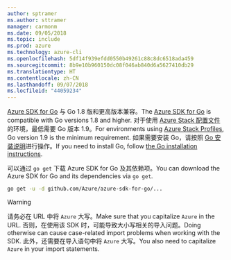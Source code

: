 ```yaml
---
author: sptramer
ms.author: sttramer
manager: carmonm
ms.date: 09/05/2018
ms.topic: include
ms.prod: azure
ms.technology: azure-cli
ms.openlocfilehash: 5df14f939efdd0550b49261c88c8dc6518ada459
ms.sourcegitcommit: 8b9e10b960150dc08f046ab840d6a5627410db29
ms.translationtype: HT
ms.contentlocale: zh-CN
ms.lasthandoff: 09/07/2018
ms.locfileid: "44059234"
---
```

<span data-ttu-id="6e305-101">[Azure SDK for Go](https://github.com/Azure/azure-sdk-for-go) 与 Go 1.8 版和更高版本兼容。</span><span class="sxs-lookup"><span data-stu-id="6e305-101">The [Azure SDK for Go](https://github.com/Azure/azure-sdk-for-go) is compatible with Go versions 1.8 and higher.</span></span> <span data-ttu-id="6e305-102">对于使用 [Azure Stack 配置文件](/azure/azure-stack/user/azure-stack-version-profiles-go)的环境，最低需要 Go 版本 1.9。</span><span class="sxs-lookup"><span data-stu-id="6e305-102">For environments using [Azure Stack Profiles](/azure/azure-stack/user/azure-stack-version-profiles-go), Go version 1.9 is the minimum requirement.</span></span>
<span data-ttu-id="6e305-103">如果需要安装 Go，请按照 [Go 安装说明](https://golang.org/doc/install)进行操作。</span><span class="sxs-lookup"><span data-stu-id="6e305-103">If you need to install Go, follow [the Go installation instructions](https://golang.org/doc/install).</span></span>

<span data-ttu-id="6e305-104">可以通过 `go get` 下载 Azure SDK for Go 及其依赖项。</span><span class="sxs-lookup"><span data-stu-id="6e305-104">You can download the Azure SDK for Go and its dependencies via `go get`.</span></span>

```bash
go get -u -d github.com/Azure/azure-sdk-for-go/...
```

> [!WARNING]
> <span data-ttu-id="6e305-105">请务必在 URL 中将 `Azure` 大写。</span><span class="sxs-lookup"><span data-stu-id="6e305-105">Make sure that you capitalize `Azure` in the URL.</span></span> <span data-ttu-id="6e305-106">否则，在使用该 SDK 时，可能导致大小写相关的导入问题。</span><span class="sxs-lookup"><span data-stu-id="6e305-106">Doing otherwise can cause case-related import problems when working with the SDK.</span></span> <span data-ttu-id="6e305-107">此外，还需要在导入语句中将 `Azure` 大写。</span><span class="sxs-lookup"><span data-stu-id="6e305-107">You also need to capitalize `Azure` in your import statements.</span></span>
